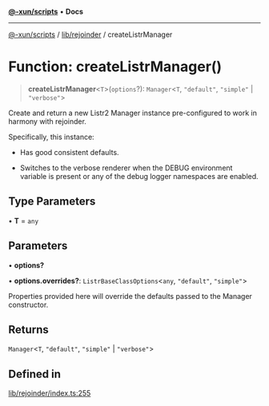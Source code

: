[**@-xun/scripts**](../../../README.md) • **Docs**

***

[@-xun/scripts](../../../README.md) / [lib/rejoinder](../README.md) / createListrManager

# Function: createListrManager()

> **createListrManager**\<`T`\>(`options`?): `Manager`\<`T`, `"default"`, `"simple"` \| `"verbose"`\>

Create and return a new Listr2 Manager instance pre-configured to
work in harmony with rejoinder.

Specifically, this instance:

  - Has good consistent defaults.

  - Switches to the verbose renderer when the DEBUG environment variable is
    present or any of the debug logger namespaces are enabled.

## Type Parameters

• **T** = `any`

## Parameters

• **options?**

• **options.overrides?**: `ListrBaseClassOptions`\<`any`, `"default"`, `"simple"`\>

Properties provided here will override the defaults passed to the
Manager constructor.

## Returns

`Manager`\<`T`, `"default"`, `"simple"` \| `"verbose"`\>

## Defined in

[lib/rejoinder/index.ts:255](https://github.com/Xunnamius/xscripts/blob/df637b64db981c14c22a425e27a52a97500c0199/lib/rejoinder/index.ts#L255)

